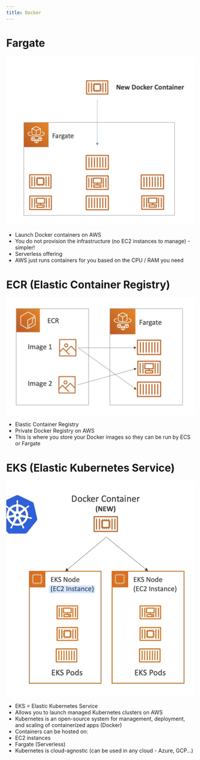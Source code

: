```yaml
---
title: Docker
---
```

# Fargate
![Fargate](./Fargate.png)
- Launch Docker containers on AWS
- You do not provision the infrastructure (no EC2 instances to manage) - simpler!
- Serverless offering
- AWS just runs containers for you based on the CPU / RAM you need

# ECR (Elastic Container Registry)
![ECR](./ECR.png)
- Elastic Container Registry
- Private Docker Registry on AWS
- This is where you store your Docker images so they can be run by ECS or Fargate

# EKS (Elastic Kubernetes Service)
![EKS](./EKS.png)
- EKS = Elastic Kubernetes Service
- Allows you to launch managed Kubernetes clusters on AWS
- Kubernetes is an open-source system for management, deployment, and scaling of containerized apps (Docker)
- Containers can be hosted on:
- EC2 instances
- Fargate (Serverless)
- Kubernetes is cloud-agnostic
(can be used in any cloud - Azure, GCP...)